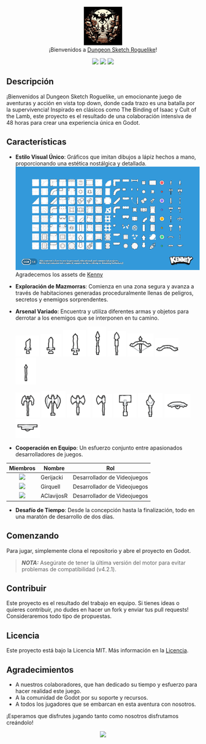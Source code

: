 <p align="center">
  <img src="./Game Design/assets/logo.jpg" width="100" alt="Logo"/><br/>
  ¡Bienvenidos a <a href="https://github.com/SergiGiribet">Dungeon Sketch Roguelike</a>!
</p>

<p align="center">
  <a href="https://github.com/SergiGiribet/Game-Design/stargazers"><img src="https://img.shields.io/github/stars/SergiGiribet/Game-Design?colorA=363a4f&colorB=b7bdf8&style=for-the-badge"></a>
  <a href="https://github.com/SergiGiribet/Game-Design/issues"><img src="https://img.shields.io/github/issues/SergiGiribet/Game-Design?colorA=363a4f&colorB=f5a97f&style=for-the-badge"></a>
  <a href="https://github.com/SergiGiribet/Game-Design/contributors"><img src="https://img.shields.io/github/contributors/SergiGiribet/Game-Design?colorA=363a4f&colorB=a6da95&style=for-the-badge"></a>
</p>

## Descripción
¡Bienvenidos al Dungeon Sketch Roguelike, un emocionante juego de aventuras y acción en vista top down, donde cada trazo es una batalla por la supervivencia! Inspirado en clásicos como The Binding of Isaac y Cult of the Lamb, este proyecto es el resultado de una colaboración intensiva de 48 horas para crear una experiencia única en Godot.

## Características
- **Estilo Visual Único**: Gráficos que imitan dibujos a lápiz hechos a mano, proporcionando una estética nostálgica y detallada.
![Sketch](Game%20Design/assets/kenney_scribbledungeons/Preview.png)
  Agradecemos los assets de [Kenny](https://kenney-assets.itch.io/)

- **Exploración de Mazmorras**: Comienza en una zona segura y avanza a través de habitaciones generadas proceduralmente llenas de peligros, secretos y enemigos sorprendentes.
- **Arsenal Variado**: Encuentra y utiliza diferentes armas y objetos para derrotar a los enemigos que se interponen en tu camino.

  ![Dagger](Game%20Design/assets/kenney_scribbledungeons/Weapons/Dagger.png)
  ![Small Sword](Game%20Design/assets/kenney_scribbledungeons/Weapons/Small_Sword.png)
  ![large Sword](Game%20Design/assets/kenney_scribbledungeons/Weapons/Long_Sword.png)
  ![Spear](Game%20Design/assets/kenney_scribbledungeons/Weapons/Spear.png)
  ![Spear2](Game%20Design/assets/kenney_scribbledungeons/Weapons/Spear2.png)
  ![Charged Arch](Game%20Design/assets/kenney_scribbledungeons/Weapons/Charged_Arch.png)
  ![Arch](Game%20Design/assets/kenney_scribbledungeons/Weapons/Arch.png)
  ![Arrow](Game%20Design/assets/kenney_scribbledungeons/Weapons/arrow.png)

  ![Axe1](Game%20Design/assets/kenney_scribbledungeons/Weapons/Axe1.png)
  ![Axe2](Game%20Design/assets/kenney_scribbledungeons/Weapons/Axe2.png)
  ![Axe3](Game%20Design/assets/kenney_scribbledungeons/Weapons/Axe3.png)
  ![Tomahawk](Game%20Design/assets/kenney_scribbledungeons/Weapons/Tomahawk.png)
  ![Hammer](Game%20Design/assets/kenney_scribbledungeons/Weapons/Hammer.png)
  ![Magic Bar](Game%20Design/assets/kenney_scribbledungeons/Weapons/Magic_Bar.png)
  ![Curved Shield](Game%20Design/assets/kenney_scribbledungeons/Weapons/Curve_Shield.png)
  ![Shield](Game%20Design/assets/kenney_scribbledungeons/Weapons/shield.png)
  
- **Cooperación en Equipo**: Un esfuerzo conjunto entre apasionados desarrolladores de juegos.

| Miembros | Nombre     | Rol                    |
|----------|------------|------------------------|
| <div align="center"><img src="https://github.com/Gerijacki.png" width="30"></div> | Gerijacki  | Desarrollador de Videojuegos |
| <div align="center"><img src="https://github.com/SergiGiribet.png" width="30"></div> | Girquell   | Desarrollador de Videojuegos |
| <div align="center"><img src="https://github.com/AClavijosR.png" width="30"></div> | AClavijosR | Desarrollador de Videojuegos |





- **Desafío de Tiempo**: Desde la concepción hasta la finalización, todo en una maratón de desarrollo de dos días.

## Comenzando
Para jugar, simplemente clona el repositorio y abre el proyecto en Godot.

> **_NOTA:_**  Asegúrate de tener la última versión del motor para evitar problemas de compatibilidad (v4.2.1).

## Contribuir
Este proyecto es el resultado del trabajo en equipo. Si tienes ideas o quieres contribuir, ¡no dudes en hacer un fork y enviar tus pull requests! Consideraremos todo tipo de propuestas.

## Licencia
Este proyecto está bajo la Licencia MIT. Más información en la [Licencia](./LICENSE).

## Agradecimientos
- A nuestros colaboradores, que han dedicado su tiempo y esfuerzo para hacer realidad este juego.
- A la comunidad de Godot por su soporte y recursos.
- A todos los jugadores que se embarcan en esta aventura con nosotros.

¡Esperamos que disfrutes jugando tanto como nosotros disfrutamos creándolo!

<p align="center">
  <img src="https://raw.githubusercontent.com/Trilokia/Trilokia/379277808c61ef204768a61bbc5d25bc7798ccf1/bottom_header.svg" />
</p>
